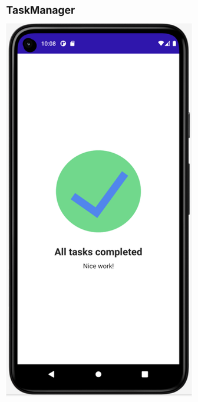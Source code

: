 # TaskManager
![Screenshot](https://github.com/akshitakorwar/TaskManager/blob/master/app/src/main/res/drawable/screen_shot_2022_12_14_at_10_08_56_pm.png)
